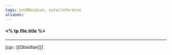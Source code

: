 ```yaml
---
tags: on/Obsidian, note/reference
aliases: 
---
```

#### <% tp.file.title %>


---
[up:: [[Obsidian]]]

